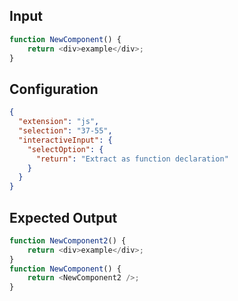 
## Input
```javascript input
function NewComponent() {
    return <div>example</div>;
}
```

## Configuration
```json configuration
{
  "extension": "js",
  "selection": "37-55",
  "interactiveInput": {
    "selectOption": {
      "return": "Extract as function declaration"
    }
  }
}
```

## Expected Output
```javascript expected output
function NewComponent2() {
    return <div>example</div>;
}
function NewComponent() {
    return <NewComponent2 />;
}
```
